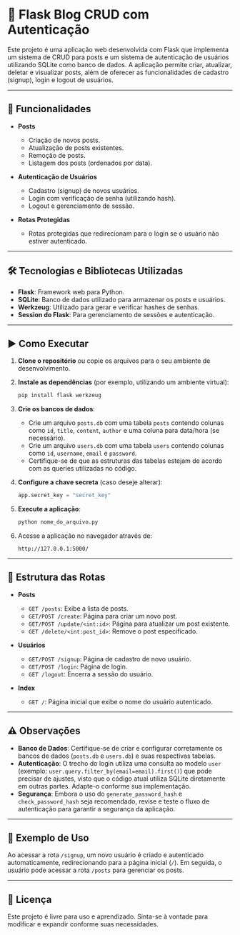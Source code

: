 # 📝 Flask Blog CRUD com Autenticação

Este projeto é uma aplicação web desenvolvida com Flask que implementa um sistema de CRUD para posts e um sistema de autenticação de usuários utilizando SQLite como banco de dados. A aplicação permite criar, atualizar, deletar e visualizar posts, além de oferecer as funcionalidades de cadastro (signup), login e logout de usuários.

---

## 🚀 Funcionalidades

- **Posts**

  - Criação de novos posts.
  - Atualização de posts existentes.
  - Remoção de posts.
  - Listagem dos posts (ordenados por data).

- **Autenticação de Usuários**

  - Cadastro (signup) de novos usuários.
  - Login com verificação de senha (utilizando hash).
  - Logout e gerenciamento de sessão.

- **Rotas Protegidas**
  - Rotas protegidas que redirecionam para o login se o usuário não estiver autenticado.

---

## 🛠️ Tecnologias e Bibliotecas Utilizadas

- **Flask**: Framework web para Python.
- **SQLite**: Banco de dados utilizado para armazenar os posts e usuários.
- **Werkzeug**: Utilizado para gerar e verificar hashes de senhas.
- **Session do Flask**: Para gerenciamento de sessões e autenticação.

---

## ▶️ Como Executar

1. **Clone o repositório** ou copie os arquivos para o seu ambiente de desenvolvimento.

2. **Instale as dependências** (por exemplo, utilizando um ambiente virtual):

   ```bash
   pip install flask werkzeug
   ```

3. **Crie os bancos de dados**:

   - Crie um arquivo `posts.db` com uma tabela `posts` contendo colunas como `id`, `title`, `content`, `author` e uma coluna para data/hora (se necessário).
   - Crie um arquivo `users.db` com uma tabela `users` contendo colunas como `id`, `username`, `email` e `password`.
   - Certifique-se de que as estruturas das tabelas estejam de acordo com as queries utilizadas no código.

4. **Configure a chave secreta** (caso deseje alterar):

   ```python
   app.secret_key = "secret_key"
   ```

5. **Execute a aplicação**:

   ```bash
   python nome_do_arquivo.py
   ```

6. Acesse a aplicação no navegador através de:
   ```
   http://127.0.0.1:5000/
   ```

---

## 📄 Estrutura das Rotas

- **Posts**

  - `GET /posts`: Exibe a lista de posts.
  - `GET/POST /create`: Página para criar um novo post.
  - `GET/POST /update/<int:id>`: Página para atualizar um post existente.
  - `GET /delete/<int:post_id>`: Remove o post especificado.

- **Usuários**

  - `GET/POST /signup`: Página de cadastro de novo usuário.
  - `GET/POST /login`: Página de login.
  - `GET /logout`: Encerra a sessão do usuário.

- **Index**
  - `GET /`: Página inicial que exibe o nome do usuário autenticado.

---

## ⚠️ Observações

- **Banco de Dados**: Certifique-se de criar e configurar corretamente os bancos de dados (`posts.db` e `users.db`) e suas respectivas tabelas.
- **Autenticação**: O trecho do login utiliza uma consulta ao modelo `user` (exemplo: `user.query.filter_by(email=email).first()`) que pode precisar de ajustes, visto que o código atual utiliza SQLite diretamente em outras partes. Adapte-o conforme sua implementação.
- **Segurança**: Embora o uso do `generate_password_hash` e `check_password_hash` seja recomendado, revise e teste o fluxo de autenticação para garantir a segurança da aplicação.

---

## 🧪 Exemplo de Uso

Ao acessar a rota `/signup`, um novo usuário é criado e autenticado automaticamente, redirecionando para a página inicial (`/`). Em seguida, o usuário pode acessar a rota `/posts` para gerenciar os posts.

---

## 📄 Licença

Este projeto é livre para uso e aprendizado. Sinta-se à vontade para modificar e expandir conforme suas necessidades.
